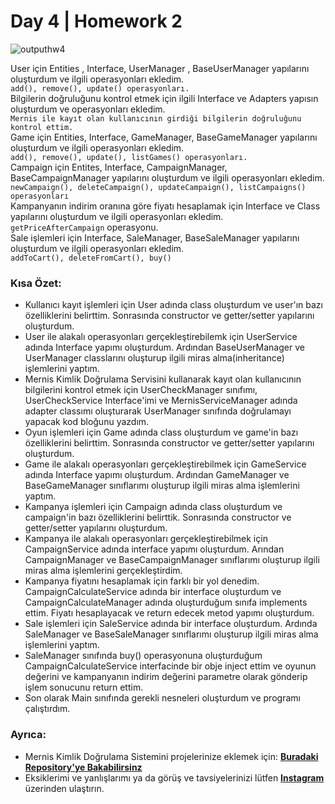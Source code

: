 # Day 4 | Homework 2

![outputhw4](https://user-images.githubusercontent.com/74976052/116949424-cd9cc600-ac8a-11eb-8554-7ce84e65474c.png)  

User için Entities , Interface, UserManager , BaseUserManager yapılarını oluşturdum ve ilgili operasyonları ekledim.  
`add(), remove(), update() operasyonları.  `  
Bilgilerin doğruluğunu kontrol etmek için ilgili Interface ve Adapters yapısın oluşturdum ve operasyonları ekledim.  
` Mernis ile kayıt olan kullanıcının girdiği bilgilerin doğruluğunu kontrol ettim. `   
Game için Entities, Interface, GameManager, BaseGameManager yapılarını oluşturdum ve ilgili operasyonları ekledim.  
` add(), remove(), update(), listGames() operasyonları. `   
Campaign için Entites, Interface, CampaignManager, BaseCampaignManager yapılarını oluşturdum ve ilgili operasyonları ekledim.  
`newCampaign(), deleteCampaign(), updateCampaign(), listCampaigns() operasyonları`  
Kampanyanın indirim oranına göre fiyatı hesaplamak için Interface ve Class yapılarını oluşturdum ve ilgili operasyonları ekledim.  
`getPriceAfterCampaign` operasyonu.  
Sale işlemleri için Interface, SaleManager, BaseSaleManager yapılarını oluşturdum ve ilgili operasyonları ekledim.  
`addToCart(), deleteFromCart(), buy()`  


### Kısa Özet:  
- Kullanıcı kayıt işlemleri için User adında class oluşturdum ve user'ın bazı özelliklerini belirttim. Sonrasında constructor ve getter/setter yapılarını oluşturdum.  
- User ile alakalı operasyonları gerçekleştirebilemk için UserService adında Interface yapımı oluşturdum. Ardından BaseUserManager ve UserManager 
classlarını oluşturup ilgili miras alma(inheritance) işlemlerini yaptım.
- Mernis Kimlik Doğrulama Servisini kullanarak kayıt olan kullanıcının bilgilerini kontrol etmek için UserCheckManager sınıfımı, UserCheckService Interface'imi 
ve MernisServiceManager adında adapter classımı oluşturarak UserManager sınıfında doğrulamayı yapacak kod bloğunu yazdım.
- Oyun işlemleri için Game adında class oluşturdum ve game'in bazı özelliklerini belirttim. Sonrasında constructor ve getter/setter yapılarını oluşturdum.
- Game ile alakalı operasyonları gerçekleştirebilmek için GameService adında Interface yapımı oluşturdum. Ardından GameManager ve BaseGameManager sınıflarımı oluşturup 
ilgili miras alma işlemlerini yaptım.
- Kampanya işlemleri için Campaign adında class oluşturdum ve campaign'in bazı özelliklerini belirttik. Sonrasında constructor ve getter/setter yapılarını oluşturdum.
- Kampanya ile alakalı operasyonları gerçekleştirebilmek için CampaignService adında interface yapımı oluşturdum. Arından CampaignManager ve BaseCampaignManager sınıflarımı 
oluşturup ilgili miras alma işlemlerini gerçekleştirdim.
- Kampanya fiyatını hesaplamak için farklı bir yol denedim. CampaignCalculateService adında bir interface oluşturdum ve CampaignCalculateManager adında oluşturduğum sınıfa 
implements ettim. Fiyatı hesaplayacak ve return edecek metod yapımı oluşturdum. 
- Sale işlemleri için SaleService adında bir interface oluşturdum. Ardında SaleManager ve BaseSaleManager sınıflarımı oluşturup ilgili miras alma işlemlerini yaptım. 
- SaleManager sınıfında buy() operasyonuna oluşturduğum CampaignCalculateService interfacinde bir obje inject ettim ve oyunun değerini ve kampanyanın indirim değerini parametre olarak 
gönderip işlem sonucunu return ettim.
- Son olarak Main sınıfında gerekli nesneleri oluşturdum ve programı çalıştırdım.

### Ayrıca:
- Mernis Kimlik Doğrulama Sistemini projelerinize eklemek için: **[Buradaki Repository'ye Bakabilirsinz](https://github.com/KB-Silence/JavaCampD4HomeWork1)**
- Eksiklerimi ve yanlışlarımı ya da görüş ve tavsiyelerinizi lütfen **[Instagram](https://www.instagram.com/brkcnsrbstt/)** üzerinden ulaştırın.
